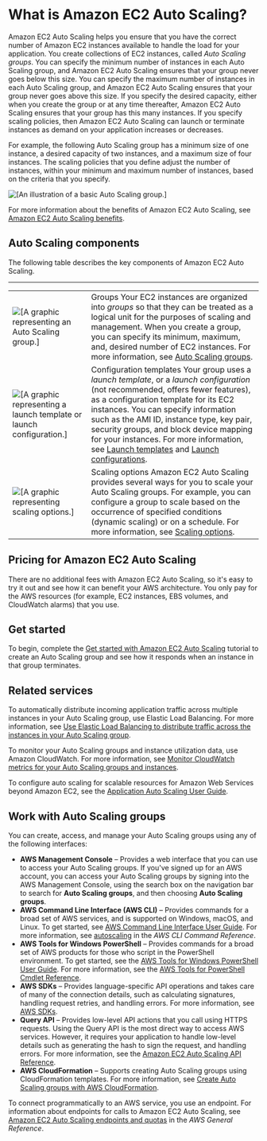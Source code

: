 # What is Amazon EC2 Auto Scaling?<a name="what-is-amazon-ec2-auto-scaling"></a>

Amazon EC2 Auto Scaling helps you ensure that you have the correct number of Amazon EC2 instances available to handle the load for your application\. You create collections of EC2 instances, called *Auto Scaling groups*\. You can specify the minimum number of instances in each Auto Scaling group, and Amazon EC2 Auto Scaling ensures that your group never goes below this size\. You can specify the maximum number of instances in each Auto Scaling group, and Amazon EC2 Auto Scaling ensures that your group never goes above this size\. If you specify the desired capacity, either when you create the group or at any time thereafter, Amazon EC2 Auto Scaling ensures that your group has this many instances\. If you specify scaling policies, then Amazon EC2 Auto Scaling can launch or terminate instances as demand on your application increases or decreases\.

For example, the following Auto Scaling group has a minimum size of one instance, a desired capacity of two instances, and a maximum size of four instances\. The scaling policies that you define adjust the number of instances, within your minimum and maximum number of instances, based on the criteria that you specify\.

![\[An illustration of a basic Auto Scaling group.\]](http://docs.aws.amazon.com/autoscaling/ec2/userguide/images/as-basic-diagram.png)

For more information about the benefits of Amazon EC2 Auto Scaling, see [Amazon EC2 Auto Scaling benefits](auto-scaling-benefits.md)\.

## Auto Scaling components<a name="as-component-intro"></a>

The following table describes the key components of Amazon EC2 Auto Scaling\.


****  

|  |  | 
| --- |--- |
|  ![\[A graphic representing an Auto Scaling group.\]](http://docs.aws.amazon.com/autoscaling/ec2/userguide/images/group-graphic.png)  |   Groups Your EC2 instances are organized into *groups* so that they can be treated as a logical unit for the purposes of scaling and management\. When you create a group, you can specify its minimum, maximum, and, desired number of EC2 instances\. For more information, see [Auto Scaling groups](auto-scaling-groups.md)\.   | 
|  ![\[A graphic representing a launch template or launch configuration.\]](http://docs.aws.amazon.com/autoscaling/ec2/userguide/images/launch-configuration-graphic.png)  |   Configuration templates Your group uses a *launch template*, or a *launch configuration* \(not recommended, offers fewer features\), as a configuration template for its EC2 instances\. You can specify information such as the AMI ID, instance type, key pair, security groups, and block device mapping for your instances\. For more information, see [Launch templates](launch-templates.md) and [Launch configurations](launch-configurations.md)\.   | 
|  ![\[A graphic representing scaling options.\]](http://docs.aws.amazon.com/autoscaling/ec2/userguide/images/scaling-plan-graphic.png)  |   Scaling options Amazon EC2 Auto Scaling provides several ways for you to scale your Auto Scaling groups\. For example, you can configure a group to scale based on the occurrence of specified conditions \(dynamic scaling\) or on a schedule\. For more information, see [Scaling options](scale-your-group.md#scaling-options)\.   | 

## Pricing for Amazon EC2 Auto Scaling<a name="as-pricing"></a>

There are no additional fees with Amazon EC2 Auto Scaling, so it's easy to try it out and see how it can benefit your AWS architecture\. You only pay for the AWS resources \(for example, EC2 instances, EBS volumes, and CloudWatch alarms\) that you use\.

## Get started<a name="what-is-auto-scaling-next-steps"></a>

To begin, complete the [Get started with Amazon EC2 Auto Scaling](get-started-with-ec2-auto-scaling.md) tutorial to create an Auto Scaling group and see how it responds when an instance in that group terminates\.

## Related services<a name="related-services"></a>

To automatically distribute incoming application traffic across multiple instances in your Auto Scaling group, use Elastic Load Balancing\. For more information, see [Use Elastic Load Balancing to distribute traffic across the instances in your Auto Scaling group](autoscaling-load-balancer.md)\.

To monitor your Auto Scaling groups and instance utilization data, use Amazon CloudWatch\. For more information, see [Monitor CloudWatch metrics for your Auto Scaling groups and instances](ec2-auto-scaling-cloudwatch-monitoring.md)\.

To configure auto scaling for scalable resources for Amazon Web Services beyond Amazon EC2, see the [Application Auto Scaling User Guide](https://docs.aws.amazon.com/autoscaling/application/userguide/)\.

## Work with Auto Scaling groups<a name="auto-scaling-group-interfaces"></a>

You can create, access, and manage your Auto Scaling groups using any of the following interfaces:
+ **AWS Management Console** – Provides a web interface that you can use to access your Auto Scaling groups\. If you've signed up for an AWS account, you can access your Auto Scaling groups by signing into the AWS Management Console, using the search box on the navigation bar to search for **Auto Scaling groups**, and then choosing **Auto Scaling groups**\.
+ **AWS Command Line Interface \(AWS CLI\)** – Provides commands for a broad set of AWS services, and is supported on Windows, macOS, and Linux\. To get started, see [AWS Command Line Interface User Guide](https://docs.aws.amazon.com/cli/latest/userguide/)\. For more information, see [autoscaling](https://docs.aws.amazon.com/cli/latest/reference/autoscaling/index.html) in the *AWS CLI Command Reference*\.
+ **AWS Tools for Windows PowerShell** – Provides commands for a broad set of AWS products for those who script in the PowerShell environment\. To get started, see the [AWS Tools for Windows PowerShell User Guide](https://docs.aws.amazon.com/powershell/latest/userguide/)\. For more information, see the [AWS Tools for PowerShell Cmdlet Reference](https://docs.aws.amazon.com/powershell/latest/reference/Index.html)\.
+ **AWS SDKs** – Provides language\-specific API operations and takes care of many of the connection details, such as calculating signatures, handling request retries, and handling errors\. For more information, see [AWS SDKs](http://aws.amazon.com/tools/#SDKs)\.
+ **Query API** – Provides low\-level API actions that you call using HTTPS requests\. Using the Query API is the most direct way to access AWS services\. However, it requires your application to handle low\-level details such as generating the hash to sign the request, and handling errors\. For more information, see the [Amazon EC2 Auto Scaling API Reference](https://docs.aws.amazon.com/autoscaling/ec2/APIReference/)\.
+ **AWS CloudFormation** – Supports creating Auto Scaling groups using CloudFormation templates\. For more information, see [Create Auto Scaling groups with AWS CloudFormation](creating-auto-scaling-groups-with-cloudformation.md)\.

To connect programmatically to an AWS service, you use an endpoint\. For information about endpoints for calls to Amazon EC2 Auto Scaling, see [Amazon EC2 Auto Scaling endpoints and quotas](https://docs.aws.amazon.com/general/latest/gr/as.html) in the *AWS General Reference*\. 